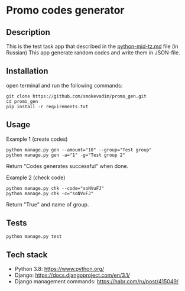 # Promo codes generator

## Description 

This is the test task app that described in the [python-mid-tz.md](python-mid-tz.md) file (in Russian)
This app generate random codes and write them in JSON-file. 

## Installation

open terminal and run the following commands:

```shell script
git clone https://github.com/smokevadim/promo_gen.git
cd promo_gen
pip install -r requirements.txt
```

## Usage

Example 1 (create codes)

```shell script
python manage.py gen --amount="10" --group="Test group"
python manage.py gen -a="1" -g="Test group 2"
```
Return "Codes generates successful" when done.

Example 2 (check code)

```shell script
python manage.py chk --code="soNVuFJ"
python manage.py chk -c="soNVuFJ"
```
 Return "True" and name of group.

 
## Tests

```
python manage.py test
```

## Tech stack 

* Python 3.8: https://www.python.org/
* Django: https://docs.djangoproject.com/en/3.1/
* Django management commands: https://habr.com/ru/post/415049/ 

